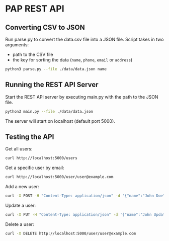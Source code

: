 # PAP REST API

## Converting CSV to JSON
Run parse.py to convert the data.csv file into a JSON file.
Script takes in two arguments:
- path to the CSV file
- the key for sorting the data (`name`, `phone`, `email` or `address`)
```bash
python3 parse.py --file ./data/data.json name
```

## Running the REST API Server
Start the REST API server by executing main.py with the path to the JSON file.
```bash
python3 main.py --file ./data/data.json
```
The server will start on localhost (default port 5000).

## Testing the API

Get all users: 
```bash
curl http://localhost:5000/users
```

Get a specific user by email: 
```bash
curl http://localhost:5000/user/user@example.com
```

Add a new user:
```bash
curl -X POST -H "Content-Type: application/json" -d '{"name":"John Doe", "email":"john.doe@example.com", "phone":"123-456-7890", "address":"123 Main St"}' http://localhost:5000/user
```

Update a user:
```bash
curl -X PUT -H "Content-Type: application/json" -d '{"name":"John Updated", "email":"john.doe@example.com", "phone":"987-654-3210", "address":"321 New St"}' http://localhost:5000/user/user@example.com
```

Delete a user:
```bash
curl -X DELETE http://localhost:5000/user/user@example.com
```
